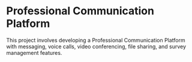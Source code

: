 # Professional Communication Platform
This project involves developing a Professional Communication Platform with messaging, voice calls, video conferencing, file sharing, and survey management features.
